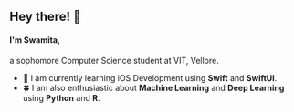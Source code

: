  ## Hey there! 👋
 
 #### I'm Swamita,
 
 a sophomore Computer Science student at VIT, Vellore. 
 
 - 🌿 I am currently learning iOS Development using **Swift** and **SwiftUI**.
 - 🍀 I am also enthusiastic about **Machine Learning** and **Deep Learning** using **Python** and **R**.

<!--
**swamitagupta/swamitagupta** is a ✨ _special_ ✨ repository because its `README.md` (this file) appears on your GitHub profile.

Here are some ideas to get you started:

- 🔭 I’m currently working on ...
- 🌱 I’m currently learning ...
- 👯 I’m looking to collaborate on ...
- 🤔 I’m looking for help with ...
- 💬 Ask me about ...
- 📫 How to reach me: ...
- 😄 Pronouns: ...
- ⚡ Fun fact: ...
-->
